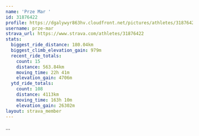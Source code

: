 ```yaml
---
name: 'Prze Mar '
id: 31876422
profile: https://dgalywyr863hv.cloudfront.net/pictures/athletes/31876422/22548952/4/large.jpg
username: prze-mar
strava_url: https://www.strava.com/athletes/31876422
stats:
  biggest_ride_distance: 180.04km
  biggest_climb_elevation_gain: 979m
  recent_ride_totals:
    count: 15
    distance: 563.84km
    moving_time: 22h 41m
    elevation_gain: 4706m
  ytd_ride_totals:
    count: 108
    distance: 4113km
    moving_time: 163h 10m
    elevation_gain: 26302m
layout: strava_member
--- 
```

...
